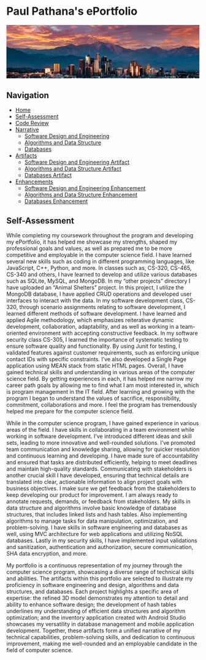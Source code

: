 
# Paul Pathana's ePortfolio
<center><img src="Banner.JPG"></center>



## Navigation

- [Home](https://paulp89.github.io/ePortfolio/)
- [Self-Assessment](https://github.com/paulp89/ePortfolio/blob/main/README.md)
- [Code Review](https://www.youtube.com/watch?v=7QCFf3crAx0)
- [Narrative]()
  - [Software Design and Engineering]( https://github.com/paulp89/ePortfolio/blob/main/Software%20Design%20and%20Engineering.md)
  - [Algorithms and Data Structure]( https://github.com/paulp89/ePortfolio/blob/main/Algorithms%20and%20Data%20Structure.md)
  - [Databases]( https://github.com/paulp89/ePortfolio/blob/main/Databases.md)
- [Artifacts](https://github.com/paulp89/ePortfolio/tree/main/Original%20Artifacts)
  - [Software Design and Engineering Artifact ]( https://github.com/paulp89/ePortfolio/tree/main/Original%20Artifacts/M7)
  - [Algorithms and Data Structure Artifact ]( https://github.com/paulp89/ePortfolio/tree/main/Original%20Artifacts/HashTable)
  - [Databases Artifact ]( https://github.com/paulp89/ePortfolio/tree/main/Original%20Artifacts/inventory_app)
- [Enhancements](https://github.com/paulp89/ePortfolio/tree/main/Enhancement)
  - [Software Design and Engineering Enhancement ]( https://github.com/paulp89/ePortfolio/tree/main/Enhancement/M7)
  - [Algorithms and Data Structure Enhancement ](https://github.com/paulp89/ePortfolio/tree/main/Enhancement/HashTable)
  - [Databases Enhancement ]( https://github.com/paulp89/ePortfolio/tree/main/Enhancement/inventory_app)

## Self-Assessment
While completing my coursework throughout the program and developing my ePortfolio, it has helped me showcase my strengths, shaped my professional goals and values, as well as prepared me to be more competitive and employable in the computer science field.   I have learned several new skills such as coding in different programming languages, like JavaScript, C++, Python, and more.  In classes such as, CS-320, CS-465, CS-340 and others, I have learned to develop and utilize various databases such as SQLite, MySQL, and MongoDB.  In my “other projects” directory I have uploaded an “Animal Shelters” project.  In this project, I utilize the MongoDB database, I have applied CRUD operations and developed user interfaces to interact with the data.  In my software development class, CS-320, through scenario assignments relating to software development, I learned different methods of software development.  I have learned and applied Agile methodology, which emphasizes reiterative dynamic development, collaboration, adaptability, and as well as working in a team-oriented environment with accepting constructive feedback.  In my software security class CS-305, I learned the importance of systematic testing to ensure software quality and functionality. By using Junit for testing, I validated features against customer requirements, such as enforcing unique contact IDs with specific constraints.  I’ve also developed a Single Page application using MEAN stack from static HTML pages.  Overall, I have gained technical skills and understanding in various areas of the computer science field.  By getting experiences in each, it has helped me narrow my career path goals by allowing me to find what I am most interested in, which is program management in the IT field.  After learning and growing with the program I began to understand the values of sacrifice, responsibility, commitment, collaborations and more.  I feel the program has tremendously helped me prepare for the computer science field.  

While in the computer science program, I have gained experience in various areas of the field. I have skills in collaborating in a team environment while working in software development. I’ve introduced different ideas and skill sets, leading to more innovative and well-rounded solutions. I’ve promoted team communication and knowledge sharing, allowing for quicker resolution and continuous learning and developing. I have made sure of accountability and ensured that tasks are distributed efficiently, helping to meet deadlines and maintain high-quality standards. Communicating with stakeholders is another crucial skill I have developed, ensuring that technical details are translated into clear, actionable information to align project goals with business objectives.  I make sure we get feedback from the stakeholders to keep developing our product for improvement.  I am always ready to annotate requests, demands, or feedback from stakeholders.   My skills in data structure and algorithms involve basic knowledge of database structures, that includes linked lists and hash tables.  Also implementing algorithms to manage tasks for data manipulation, optimization, and problem-solving.  I have skills in software engineering and databases as well, using MVC architecture for web applications and utilizing NoSQL databases.  Lastly in my security skills, I have implemented input validations and sanitization, authentication and authorization, secure communication, SHA data encryption, and more.

My portfolio is a continuous representation of my journey through the computer science program, showcasing a diverse range of technical skills and abilities. The artifacts within this portfolio are selected to illustrate my proficiency in software engineering and design, algorithms and data structures, and databases. Each project highlights a specific area of expertise: the refined 3D model demonstrates my attention to detail and ability to enhance software design; the development of hash tables underlines my understanding of efficient data structures and algorithm optimization; and the inventory application created with Android Studio showcases my versatility in database management and mobile application development. Together, these artifacts form a unified narrative of my technical capabilities, problem-solving skills, and dedication to continuous improvement, making me well-rounded and an employable candidate in the field of computer science.



